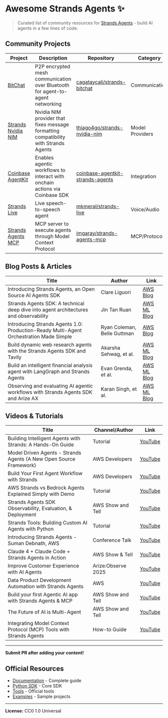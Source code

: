 # Awesome Strands Agents ✨

> Curated list of community resources for [Strands Agents](https://strandsagents.com/) - build AI agents in a few lines of code.

## Community Projects

| Project | Description | Repository | Category |
|---------|-------------|------------|----------|
| [BitChat](https://github.com/cagataycali/strands-bitchat/) | P2P encrypted mesh communication over Bluetooth for agent-to-agent networking | [cagataycali/strands-bitchat](https://github.com/cagataycali/strands-bitchat/) | Communication |
| [Strands Nvidia NIM](https://github.com/thiago4go/strands-nvidia-nim) | Nvidia NIM provider that fixes message formatting compatibility with Strands Agents | [thiago4go/strands-nvidia-nim](https://github.com/thiago4go/strands-nvidia-nim) | Model Providers |
| [Coinbase AgentKit](https://pypi.org/project/coinbase-agentkit-strands-agents/) | Enables agentic workflows to interact with onchain actions via Coinbase SDK | [coinbase-agentkit-strands-agents](https://pypi.org/project/coinbase-agentkit-strands-agents/) | Integration |
| [Strands Live](https://github.com/mkmeral/strands-live) | Live speech-to-speech agent | [mkmeral/strands-live](https://github.com/mkmeral/strands-live) | Voice/Audio |
| [Strands Agents MCP](https://github.com/imgaray/strands-agents-mcp) | MCP server to execute agents through Model Context Protocol | [imgaray/strands-agents-mcp](https://github.com/imgaray/strands-agents-mcp) | MCP/Protocol |

## Blog Posts & Articles

| Title | Author | Link |
|-------|--------|------|
| Introducing Strands Agents, an Open Source AI Agents SDK | Clare Liguori | [AWS Blog](https://aws.amazon.com/blogs/opensource/introducing-strands-agents-an-open-source-ai-agents-sdk/) |
| Strands Agents SDK: A technical deep dive into agent architectures and observability | Jin Tan Ruan | [AWS ML Blog](https://aws.amazon.com/blogs/machine-learning/strands-agents-sdk-a-technical-deep-dive-into-agent-architectures-and-observability/) |
| Introducing Strands Agents 1.0: Production-Ready Multi-Agent Orchestration Made Simple | Ryan Coleman, Belle Guttman | [AWS Blog](https://aws.amazon.com/blogs/opensource/introducing-strands-agents-1-0-production-ready-multi-agent-orchestration-made-simple/) |
| Build dynamic web research agents with the Strands Agents SDK and Tavily | Akarsha Sehwag, et al. | [AWS ML Blog](https://aws.amazon.com/blogs/machine-learning/build-dynamic-web-research-agents-with-the-strands-agents-sdk-and-tavily/) |
| Build an intelligent financial analysis agent with LangGraph and Strands Agents | Evan Grenda, et al. | [AWS ML Blog](https://aws.amazon.com/blogs/machine-learning/build-an-intelligent-financial-analysis-agent-with-langgraph-and-strands-agents/) |
| Observing and evaluating AI agentic workflows with Strands Agents SDK and Arize AX | Karan Singh, et al. | [AWS ML Blog](https://aws.amazon.com/blogs/machine-learning/observing-and-evaluating-ai-agentic-workflows-with-strands-agents-sdk-and-arize-ax/) |

## Videos & Tutorials

| Title | Channel/Author | Link |
|-------|----------------|------|
| Building Intelligent Agents with Strands: A Hands-On Guide | Tutorial | [YouTube](https://www.youtube.com/watch?v=TD2ihEBkdkY) |
| Model Driven Agents - Strands Agents (A New Open Source Framework) | AWS Developers | [YouTube](https://www.youtube.com/watch?v=Ausm87d5Ry8) |
| Build Your First Agent Workflow with Strands | AWS Developers | [YouTube](https://www.youtube.com/watch?v=oGzEKQVhKQU) |
| AWS Strands vs Bedrock Agents Explained Simply with Demo | Tutorial | [YouTube](https://www.youtube.com/watch?v=dT89C2MuYj4) |
| Strands Agents SDK Observability, Evaluation, & Deployment | AWS Show and Tell | [YouTube](https://www.youtube.com/watch?v=VgN-6_tmQHE) |
| Strands Tools: Building Custom AI Agents with Python | Tutorial | [YouTube](https://www.youtube.com/watch?v=EGhIZCfOvG4) |
| Introducing Strands Agents - Suman Debnath, AWS | Conference Talk | [YouTube](https://www.youtube.com/watch?v=Q3NreEAdKMc) |
| Claude 4 + Claude Code + Strands Agents in Action | AWS Show & Tell | [YouTube](https://www.youtube.com/watch?v=yWkxb2kmUIk) |
| Improve Customer Experience with AI Agents | Arize:Observe 2025 | [YouTube](https://www.youtube.com/watch?v=Vor3uDb0jRg) |
| Data Product Development Automation with Strands Agents | AWS | [YouTube](https://www.youtube.com/watch?v=FsSWL2IiKRA) |
| Build your first Agentic AI app with Strands Agents & MCP | AWS Show and Tell | [YouTube](https://www.youtube.com/watch?v=aijS9fWB854) |
| The Future of AI is Multi-Agent | AWS Show and Tell | [YouTube](https://www.youtube.com/watch?v=TjTgHA5DjDM) |
| Integrating Model Context Protocol (MCP) Tools with Strands Agents | How-to Guide | [YouTube](https://www.youtube.com/watch?v=bHSbjCZZFjE) |

---

**Submit PR after adding your content!**

## Official Resources

- [Documentation](https://strandsagents.com/) - Complete guide
- [Python SDK](https://github.com/strands-agents/sdk-python) - Core SDK  
- [Tools](https://github.com/strands-agents/tools) - Official tools
- [Examples](https://github.com/strands-agents/samples) - Sample projects

---

**License:** CC0 1.0 Universal